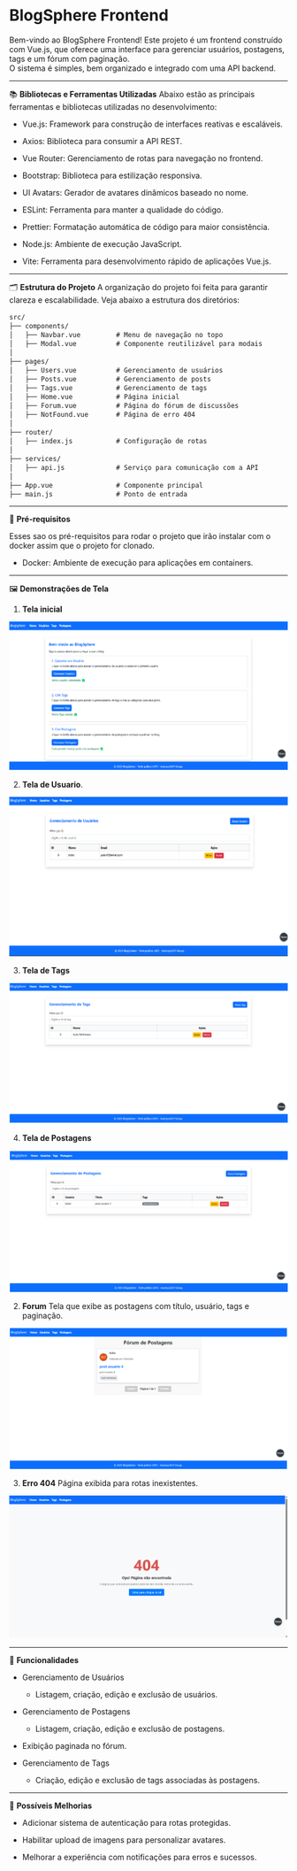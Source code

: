 <h1>BlogSphere Frontend</h1>
Bem-vindo ao BlogSphere Frontend! Este projeto é um frontend construído com Vue.js, que oferece uma interface para gerenciar usuários, postagens, tags e um fórum com paginação.</br> 
O sistema é simples, bem organizado e integrado com uma API backend.

<hr>

📚 **Bibliotecas e Ferramentas Utilizadas**
Abaixo estão as principais ferramentas e bibliotecas utilizadas no desenvolvimento:

* Vue.js: Framework para construção de interfaces reativas e escaláveis.

* Axios: Biblioteca para consumir a API REST.

* Vue Router: Gerenciamento de rotas para navegação no frontend.

* Bootstrap: Biblioteca para estilização responsiva.

* UI Avatars: Gerador de avatares dinâmicos baseado no nome.

* ESLint: Ferramenta para manter a qualidade do código.

* Prettier: Formatação automática de código para maior consistência.

* Node.js: Ambiente de execução JavaScript.

* Vite: Ferramenta para desenvolvimento rápido de aplicações Vue.js.

<hr>

🗂️ **Estrutura do Projeto**
A organização do projeto foi feita para garantir clareza e escalabilidade. Veja abaixo a estrutura dos diretórios:
```
src/
├── components/
│   ├── Navbar.vue         # Menu de navegação no topo
│   ├── Modal.vue          # Componente reutilizável para modais
│
├── pages/
│   ├── Users.vue          # Gerenciamento de usuários
│   ├── Posts.vue          # Gerenciamento de posts
│   ├── Tags.vue           # Gerenciamento de tags
│   ├── Home.vue           # Página inicial
│   ├── Forum.vue          # Página do fórum de discussões
│   ├── NotFound.vue       # Página de erro 404
│
├── router/
│   ├── index.js           # Configuração de rotas
│
├── services/
│   ├── api.js             # Serviço para comunicação com a API
│
├── App.vue                # Componente principal
├── main.js                # Ponto de entrada
```
<hr>

🔧 **Pré-requisitos**

Esses sao os pré-requisitos para rodar o projeto que irão instalar com o docker assim que o projeto for clonado.

* Docker: Ambiente de execução para aplicações em containers.

<hr>

🖼️ **Demonstrações de Tela**

1. **Tela inicial**

![Tela Inicial](./images/Home.png)

2. **Tela de Usuario**.

![Tela usuario](./images/Usuario.png)

3. **Tela de Tags**

![Tela tags](./images/Tags.png)

4. **Tela de Postagens**

![Tela postagens](./images/Postagem.png)

2. **Forum**
Tela que exibe as postagens com título, usuário, tags e paginação.

![Forum](./images/Forum.png)

3. **Erro 404**
Página exibida para rotas inexistentes.

![Erro 404](./images/Erro.png)

<hr>

🚀 **Funcionalidades**

* Gerenciamento de Usuários

    * Listagem, criação, edição e exclusão de usuários.

* Gerenciamento de Postagens

    * Listagem, criação, edição e exclusão de postagens.

* Exibição paginada no fórum.

* Gerenciamento de Tags

    * Criação, edição e exclusão de tags associadas às postagens.

<hr>

📐 **Possíveis Melhorias**
* Adicionar sistema de autenticação para rotas protegidas.

* Habilitar upload de imagens para personalizar avatares.

* Melhorar a experiência com notificações para erros e sucessos.
